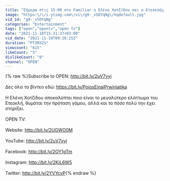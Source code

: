 ```yaml
---
title: "Σήμερα στις 15:00 στο Familiar η Ελένη Χατζίδου και ο Ετεοκλής… της κάνει συνέντευξη! | OPEN TV"
image: "https:\/\/i.ytimg.com\/vi\/g9-_v5DYqNg\/hqdefault.jpg"
vid_id: "g9-_v5DYqNg"
categories: "Entertainment"
tags: ["open","opentv","open tv"]
date: "2021-11-18T15:31:37+03:00"
vid_date: "2021-11-18T09:16:25Z"
duration: "PT3M32S"
viewcount: "615"
likeCount: "5"
dislikeCount: "0"
channel: "OPEN"
---
```

{% raw %}Subscribe to OPEN: <a rel="nofollow" target="blank" href="http://bit.ly/2uV7vyj">http://bit.ly/2uV7vyj</a><br /><br />Δες όλα τα βίντεο εδώ: <a rel="nofollow" target="blank" href="https://bit.ly/PoiosEinaiPrwiniatika">https://bit.ly/PoiosEinaiPrwiniatika</a><br /><br />Η Ελένη Χατζίδου αποκαλύπτει ποιο είναι το μεγαλύτερο ελάττωμα του Ετεοκλή, θυμάται την πρόταση γάμου, αλλά και το πόσο πολύ την έχει στηρίξει.<br /><br />OPEN TV:<br /><br />Website: <a rel="nofollow" target="blank" href="http://bit.ly/2UGWO0M">http://bit.ly/2UGWO0M</a><br /><br />YouTube: <a rel="nofollow" target="blank" href="http://bit.ly/2uV7vyj">http://bit.ly/2uV7vyj</a><br /><br />Facebook: <a rel="nofollow" target="blank" href="http://bit.ly/2OY1gTm">http://bit.ly/2OY1gTm</a><br /><br />Instagram: <a rel="nofollow" target="blank" href="http://bit.ly/2KiL6W5">http://bit.ly/2KiL6W5</a><br /><br />Twitter: <a rel="nofollow" target="blank" href="http://bit.ly/2YVYcvP">http://bit.ly/2YVYcvP</a>{% endraw %}
